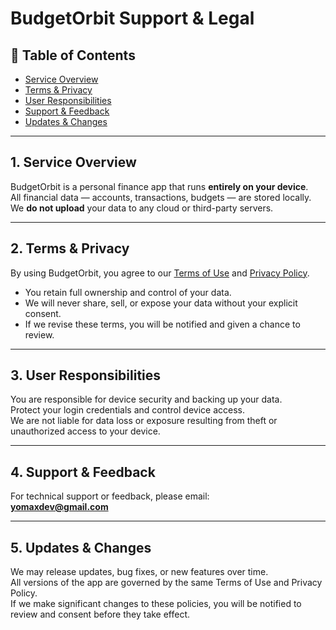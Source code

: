 # BudgetOrbit Support & Legal

## 📖 Table of Contents  
- [Service Overview](#service-overview)  
- [Terms & Privacy](#terms--privacy)  
- [User Responsibilities](#user-responsibilities)  
- [Support & Feedback](#support--feedback)  
- [Updates & Changes](#updates--changes)  

---

## 1. Service Overview  
BudgetOrbit is a personal finance app that runs **entirely on your device**.  
All financial data — accounts, transactions, budgets — are stored locally.  
We **do not upload** your data to any cloud or third-party servers.

---

## 2. Terms & Privacy  
By using BudgetOrbit, you agree to our [Terms of Use](./terms-of-use.md) and [Privacy Policy](./privacy-policy.md).  
- You retain full ownership and control of your data.  
- We will never share, sell, or expose your data without your explicit consent.  
- If we revise these terms, you will be notified and given a chance to review.

---

## 3. User Responsibilities  
You are responsible for device security and backing up your data.  
Protect your login credentials and control device access.  
We are not liable for data loss or exposure resulting from theft or unauthorized access to your device.

---

## 4. Support & Feedback  
For technical support or feedback, please email:  
**yomaxdev@gmail.com**

---

## 5. Updates & Changes  
We may release updates, bug fixes, or new features over time.  
All versions of the app are governed by the same Terms of Use and Privacy Policy.  
If we make significant changes to these policies, you will be notified to review and consent before they take effect.
